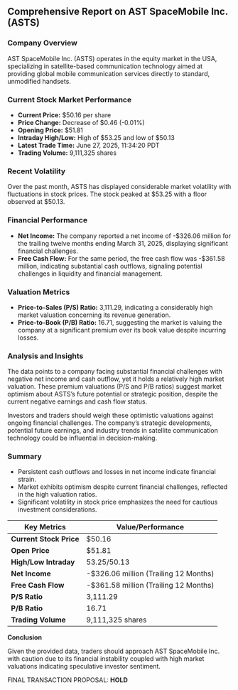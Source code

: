 ## Comprehensive Report on AST SpaceMobile Inc. (ASTS)

### Company Overview
AST SpaceMobile Inc. (ASTS) operates in the equity market in the USA, specializing in satellite-based communication technology aimed at providing global mobile communication services directly to standard, unmodified handsets.

### Current Stock Market Performance
- **Current Price:** $50.16 per share
- **Price Change:** Decrease of $0.46 (-0.01%)
- **Opening Price:** $51.81
- **Intraday High/Low:** High of $53.25 and low of $50.13
- **Latest Trade Time:** June 27, 2025, 11:34:20 PDT
- **Trading Volume:** 9,111,325 shares

### Recent Volatility
Over the past month, ASTS has displayed considerable market volatility with fluctuations in stock prices. The stock peaked at $53.25 with a floor observed at $50.13.

### Financial Performance
- **Net Income:** The company reported a net income of -$326.06 million for the trailing twelve months ending March 31, 2025, displaying significant financial challenges.
- **Free Cash Flow:** For the same period, the free cash flow was -$361.58 million, indicating substantial cash outflows, signaling potential challenges in liquidity and financial management.

### Valuation Metrics
- **Price-to-Sales (P/S) Ratio:** 3,111.29, indicating a considerably high market valuation concerning its revenue generation.
- **Price-to-Book (P/B) Ratio:** 16.71, suggesting the market is valuing the company at a significant premium over its book value despite incurring losses.

### Analysis and Insights
The data points to a company facing substantial financial challenges with negative net income and cash outflow, yet it holds a relatively high market valuation. These premium valuations (P/S and P/B ratios) suggest market optimism about ASTS’s future potential or strategic position, despite the current negative earnings and cash flow status.

Investors and traders should weigh these optimistic valuations against ongoing financial challenges. The company’s strategic developments, potential future earnings, and industry trends in satellite communication technology could be influential in decision-making.

### Summary
- Persistent cash outflows and losses in net income indicate financial strain.
- Market exhibits optimism despite current financial challenges, reflected in the high valuation ratios.
- Significant volatility in stock price emphasizes the need for cautious investment considerations.

| **Key Metrics**         | **Value/Performance**                |
|-------------------------|--------------------------------------|
| **Current Stock Price** | $50.16                               |
| **Open Price**          | $51.81                               |
| **High/Low Intraday**   | $53.25/$50.13                        |
| **Net Income**          | -$326.06 million (Trailing 12 Months)|
| **Free Cash Flow**      | -$361.58 million (Trailing 12 Months)|
| **P/S Ratio**           | 3,111.29                             |
| **P/B Ratio**           | 16.71                                |
| **Trading Volume**      | 9,111,325 shares                     |

**Conclusion**

Given the provided data, traders should approach AST SpaceMobile Inc. with caution due to its financial instability coupled with high market valuations indicating speculative investor sentiment.

FINAL TRANSACTION PROPOSAL: **HOLD**